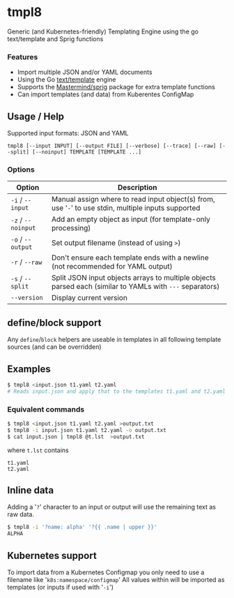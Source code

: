 # tmpl8
Generic (and Kubernetes-friendly) Templating Engine using the go text/template and Sprig functions

### Features
* Import multiple JSON and/or YAML documents
* Using the Go [text/template](https://pkg.go.dev/text/template) engine
* Supports the [Mastermind/sprig](https://github.com/Masterminds/sprig) package for extra template functions
* Can import templates (and data) from Kuberentes ConfigMap

## Usage / Help
Supported input formats: JSON and YAML

```
tmpl8 [--input INPUT] [--output FILE] [--verbose] [--trace] [--raw] [--split] [--noinput] TEMPLATE [TEMPLATE ...]
```

### Options
| Option             | Description |
| -----------------  | ----------- |
| `-i` / `--input`   | Manual assign where to read input object(s) from, use '`-`' to use stdin, multiple inputs supported |
| `-z` / `--noinput` | Add an empty object as input (for template-only processing) |
| `-o` / `--output`  | Set output filename (instead of using `>`)             |
| `-r` / `--raw`     | Don't ensure each template ends with a newline (not recommended for YAML output)|
| `-s` / `--split`   | Split JSON input objects arrays to multiple objects parsed each (similar to YAMLs with `---` separators) |
| `--version`        | Display current version |

## define/block support
Any `define`/`block` helpers are useable in templates in all following template sources (and can be overridden)

## Examples

```sh
$ tmpl8 <input.json t1.yaml t2.yaml
# Reads input.json and apply that to the templates t1.yaml and t2.yaml (in that order)
```

### Equivalent commands
```sh
$ tmpl8 <input.json t1.yaml t2.yaml >output.txt
$ tmpl8 -i input.json t1.yaml t2.yaml -o output.txt
$ cat input.json | tmpl8 @t.lst  >output.txt
```

where `t.lst` contains
```
t1.yaml
t2.yaml
```

## Inline data
Adding a '`?`' character to an input or output will use the remaining text as raw data.

```sh
$ tmpl8 -i '?name: alpha' '?{{ .name | upper }}'
ALPHA
```

## Kubernetes support
To import data from a Kubernetes Configmap you only need to use a filename like '`k8s:namespace/configmap`'
All values within will be imported as templates (or inputs if used with '`-i`')